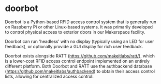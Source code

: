 # doorbot
Doorbot is a Python-based RFID access control system that is generally run on Raspberry Pi or other Linux-based systems.  It was primarily developed to control physical access to exterior doors in our Makerspace facility.

Doorbot can run 'headless' with no display (typically using an LED for user feedback), or optionally provide a GUI display for rich user feedback.

Doorbot exists alongside RATT (https://github.com/makeitlabs/ratt/), which is a lower-cost RFID access control endpoint implemented on an entirely different platform.  Both Doorbot and RATT use the authbackend database (https://github.com/makeitlabs/authbackend) to obtain their access control lists, allowing for centralized access control.

